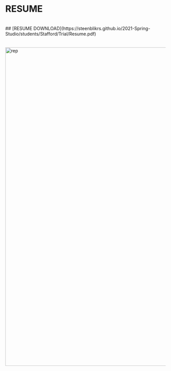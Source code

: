 # RESUME
<br>
## [RESUME DOWNLOAD](https://steenblikrs.github.io/2021-Spring-Studio/students/Stafford/Trial/Resume.pdf) 
<br>
<br>
<br>
<img alt="rep" src="https://github.com/steenblikrs/2021-Spring-Studio/blob/gh-pages/students/Stafford/Trial/Resume_01.png?raw=true" width="1000">
